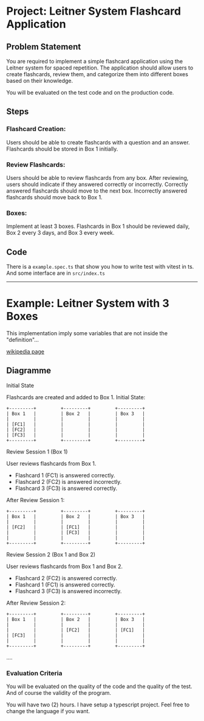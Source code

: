 # Project: Leitner System Flashcard Application

## Problem Statement

You are required to implement a simple flashcard application using the Leitner system for spaced repetition.
The application should allow users to create flashcards, review them, and categorize them into different boxes based on their knowledge.

You will be evaluated on the test code and on the production code.

## Steps

### Flashcard Creation:

Users should be able to create flashcards with a question and an answer.
Flashcards should be stored in Box 1 initially.

### Review Flashcards:

Users should be able to review flashcards from any box.
After reviewing, users should indicate if they answered correctly or incorrectly.
Correctly answered flashcards should move to the next box.
Incorrectly answered flashcards should move back to Box 1.

### Boxes:

Implement at least 3 boxes.
Flashcards in Box 1 should be reviewed daily, Box 2 every 3 days, and Box 3 every week.

## Code

There is a `example.spec.ts` that show you how to write test with vitest in ts. And some interface are in `src/index.ts`

---

# Example: Leitner System with 3 Boxes

This implementation imply some variables that are not inside the "definition"...

[wikipedia page](https://en.wikipedia.org/wiki/Leitner_system)

## Diagramme

Initial State

Flashcards are created and added to Box 1.
Initial State:

```
+---------+         +---------+         +---------+
| Box 1   |         | Box 2   |         | Box 3   |
|         |         |         |         |         |
| [FC1]   |         |         |         |         |
| [FC2]   |         |         |         |         |
| [FC3]   |         |         |         |         |
+---------+         +---------+         +---------+
```


Review Session 1 (Box 1)

User reviews flashcards from Box 1.

- Flashcard 1 (FC1) is answered correctly.
- Flashcard 2 (FC2) is answered incorrectly.
- Flashcard 3 (FC3) is answered correctly.


After Review Session 1:

```
+---------+         +---------+         +---------+
| Box 1   |         | Box 2   |         | Box 3   |
|         |         |         |         |         |
| [FC2]   |         | [FC1]   |         |         |
|         |         | [FC3]   |         |         |
|         |         |         |         |         |
+---------+         +---------+         +---------+
```


Review Session 2 (Box 1 and Box 2)

User reviews flashcards from Box 1 and Box 2.

- Flashcard 2 (FC2) is answered correctly.
- Flashcard 1 (FC1) is answered correctly.
- Flashcard 3 (FC3) is answered incorrectly.


After Review Session 2:

```
+---------+         +---------+         +---------+
| Box 1   |         | Box 2   |         | Box 3   |
|         |         |         |         |         |
|         |         | [FC2]   |         | [FC1]   |
| [FC3]   |         |         |         |         |
|         |         |         |         |         |
+---------+         +---------+         +---------+
```

....


### Evaluation Criteria

You will be evaluated on the quality of the code and the quality of the test. And of course the validity of the program.

You will have two (2) hours. I have setup a typescript project. Feel free to change the language if you want.
